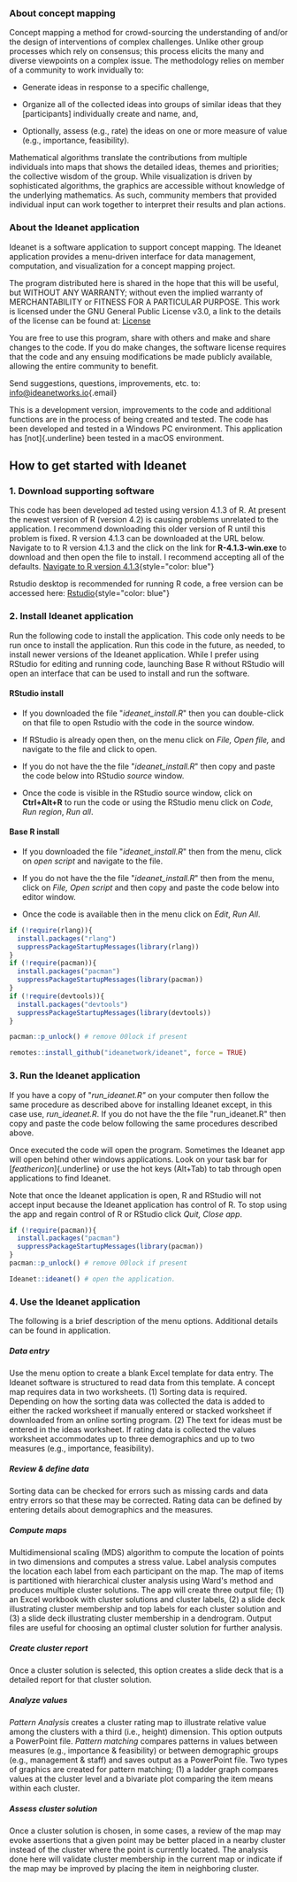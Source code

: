 ### About concept mapping

Concept mapping a method for crowd-sourcing the understanding of and/or
the design of interventions of complex challenges. Unlike other group
processes which rely on consensus; this process elicits the many and
diverse viewpoints on a complex issue. The methodology relies on member
of a community to work invidually to:

-   Generate ideas in response to a specific challenge,

-   Organize all of the collected ideas into groups of similar ideas
    that they [participants] individually create and name, and,

-   Optionally, assess (e.g., rate) the ideas on one or more measure of
    value (e.g., importance, feasibility).

Mathematical algorithms translate the contributions from multiple
individuals into maps that shows the detailed ideas, themes and
priorities; the collective wisdom of the group. While visualization is
driven by sophisticated algorithms, the graphics are accessible without
knowledge of the underlying mathematics. As such, community members that
provided individual input can work together to interpret their results
and plan actions.

### About the Ideanet application

Ideanet is a software application to support concept mapping. The
Ideanet application provides a menu-driven interface for data
management, computation, and visualization for a concept mapping
project.

The program distributed here is shared in the hope that this will be
useful, but WITHOUT ANY WARRANTY; without even the implied warranty of
MERCHANTABILITY or FITNESS FOR A PARTICULAR PURPOSE. This work is
licensed under the GNU General Public License v3.0, a link to the
details of the license can be found at:
[License](https://www.gnu.org/licenses/gpl-3.0.en.html)

You are free to use this program, share with others and make and share
changes to the code. If you do make changes, the software license
requires that the code and any ensuing modifications be made publicly
available, allowing the entire community to benefit.

Send suggestions, questions, improvements, etc. to:
[info\@ideanetworks.io](mailto:info@ideanetworks.io){.email}

This is a development version, improvements to the code and additional
functions are in the process of being created and tested. The code has
been developed and tested in a Windows PC environment. This application
has [not]{.underline} been tested in a macOS environment.

## How to get started with Ideanet

### 1. Download supporting software

This code has been developed ad tested using version 4.1.3 of R. At
present the newest version of R (version 4.2) is causing problems
unrelated to the application. I recommend downloading this older version
of R until this problem is fixed. R version 4.1.3 can be downloaded at
the URL below. Navigate to to R version 4.1.3 and the click on the link
for **R-4.1.3-win.exe** to download and then open the file to install. I
recommend accepting all of the defaults. [Navigate to R version
4.1.3](https://cran.r-project.org/bin/windows/base/old/4.1.3/){style="color: blue"}

Rstudio desktop is recommended for running R code, a free version can be
accessed here:
[Rstudio](https://www.rstudio.com/products/rstudio/download/ "Download free desktop version"){style="color: blue"}

### 2. Install Ideanet application

Run the following code to install the application. This code only needs
to be run once to install the application. Run this code in the future,
as needed, to install newer versions of the Ideanet application. While I
prefer using RStudio for editing and running code, launching Base R
without RStudio will open an interface that can be used to install and
run the software.

#### RStudio install

-   If you downloaded the file "*ideanet_install.R*" then you can
    double-click on that file to open Rstudio with the code in the
    source window.

-   If RStudio is already open then, on the menu click on *File, Open
    file,* and navigate to the file and click to open.

-   If you do not have the the file "*ideanet_install.R*" then copy and
    paste the code below into RStudio *source* window.

-   Once the code is visible in the RStudio source window, click on
    **Ctrl+Alt+R** to run the code or using the RStudio menu click on
    *Code*, *Run region*, *Run all*.

#### Base R install

-   If you downloaded the file "*ideanet_install.R*" then from the menu,
    click on *open script* and navigate to the file.

-   If you do not have the the file "*ideanet_install.R*" then from the
    menu, click on *File, Open script* and then copy and paste the code
    below into editor window.

-   Once the code is available then in the menu click on *Edit*, *Run
    All*.


```r
if (!require(rlang)){
  install.packages("rlang")
  suppressPackageStartupMessages(library(rlang))
}
if (!require(pacman)){
  install.packages("pacman")
  suppressPackageStartupMessages(library(pacman))
}
if (!require(devtools)){
  install.packages("devtools")
  suppressPackageStartupMessages(library(devtools))
}

pacman::p_unlock() # remove 00lock if present

remotes::install_github("ideanetwork/ideanet", force = TRUE) 
```

### 3. Run the Ideanet application

If you have a copy of "*run_ideanet.R"* on your computer then follow the
same procedure as described above for installing Ideanet except, in this
case use, *run_ideanet.R*. If you do not have the the file
"run_ideanet.R" then copy and paste the code below following the same
procedures described above.

Once executed the code will open the program. Sometimes the Ideanet app
will open behind other windows applications. Look on your task bar for
[*feathericon*]{.underline} or use the hot keys (Alt+Tab) to tab through
open applications to find Ideanet.

Note that once the Ideanet application is open, R and RStudio will not
accept input because the Ideanet application has control of R. To stop
using the app and regain control of R or RStudio click *Quit, Close
app*.


```r
if (!require(pacman)){
  install.packages("pacman")
  suppressPackageStartupMessages(library(pacman))
}
pacman::p_unlock() # remove 00lock if present

Ideanet::ideanet() # open the application.
```

### 4. Use the Ideanet application

The following is a brief description of the menu options. Additional
details can be found in application.

##### Data entry

Use the menu option to create a blank Excel template for data entry. The
Ideanet software is structured to read data from this template. A
concept map requires data in two worksheets. (1) Sorting data is
required. Depending on how the sorting data was collected the data is
added to either the racked worksheet if manually entered or stacked
worksheet if downloaded from an online sorting program. (2) The text for
ideas must be entered in the ideas worksheet. If rating data is
collected the values worksheet accommodates up to three demographics and
up to two measures (e.g., importance, feasibility).

##### Review & define data

Sorting data can be checked for errors such as missing cards and data
entry errors so that these may be corrected. Rating data can be defined
by entering details about demographics and the measures.

##### Compute maps

Multidimensional scaling (MDS) algorithm to compute the location of
points in two dimensions and computes a stress value. Label analysis
computes the location each label from each participant on the map. The
map of items is partitioned with hierarchical cluster analysis using
Ward's method and produces multiple cluster solutions. The app will
create three output file; (1) an Excel workbook with cluster solutions
and cluster labels, (2) a slide deck illustrating cluster membership and
top labels for each cluster solution and (3) a slide deck illustrating
cluster membership in a dendrogram. Output files are useful for choosing
an optimal cluster solution for further analysis.

##### Create cluster report

Once a cluster solution is selected, this option creates a slide deck
that is a detailed report for that cluster solution.

##### Analyze values

*Pattern Analysis* creates a cluster rating map to illustrate relative
value among the clusters with a third (i.e., height) dimension. This
option outputs a PowerPoint file. *Pattern matching* compares patterns
in values between measures (e.g., importance & feasibility) or between
demographic groups (e.g., management & staff) and saves output as a
PowerPoint file. Two types of graphics are created for pattern matching;
(1) a ladder graph compares values at the cluster level and a bivariate
plot comparing the item means within each cluster.

##### Assess cluster solution

Once a cluster solution is chosen, in some cases, a review of the map
may evoke assertions that a given point may be better placed in a nearby
cluster instead of the cluster where the point is currently located. The
analysis done here will validate cluster membership in the current map
or indicate if the map may be improved by placing the item in
neighboring cluster.
